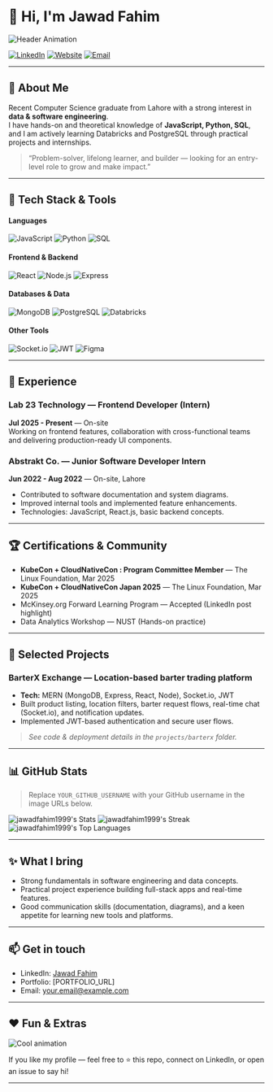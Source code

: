 # 👋 Hi, I'm Jawad Fahim
![Header Animation](https://media4.giphy.com/media/v1.Y2lkPTc5MGI3NjExMnM1Y2d3Zmh5azB3ODd5cjJrMzl3eGl4aXg2M3I1am1zYWZtdWVzYSZlcD12MV9pbnRlcm5hbF9naWZfYnlfaWQmY3Q9Zw/dBsJwo17cbYvs8vqfx/giphy.gif)

[![LinkedIn](https://img.shields.io/badge/LinkedIn-Connect-blue?logo=linkedin&logoColor=white)](LINKEDIN_URL)
[![Website](https://img.shields.io/badge/Portfolio-Visit-brightgreen?logo=google-chrome&logoColor=white)](PORTFOLIO_URL)
[![Email](https://img.shields.io/badge/Email-contact%40you.com-red?logo=gmail&logoColor=white)](mailto:your.email@example.com)

---

## 🚀 About Me
Recent Computer Science graduate from Lahore with a strong interest in **data & software engineering**.  
I have hands-on and theoretical knowledge of **JavaScript, Python, SQL**, and I am actively learning Databricks and PostgreSQL through practical projects and internships.

> “Problem-solver, lifelong learner, and builder — looking for an entry-level role to grow and make impact.”

---

## 🧰 Tech Stack & Tools

#### Languages
![JavaScript](https://img.shields.io/badge/JavaScript-%23F7DF1E?logo=javascript&logoColor=black)
![Python](https://img.shields.io/badge/Python-%233776AB?logo=python&logoColor=white)
![SQL](https://img.shields.io/badge/SQL-%23007ACC?logo=postgresql&logoColor=white)

#### Frontend & Backend
![React](https://img.shields.io/badge/React-%2320232a?logo=react&logoColor=%2361DAFB)
![Node.js](https://img.shields.io/badge/Node.js-%23339933?logo=node.js&logoColor=white)
![Express](https://img.shields.io/badge/Express-%23404d59?logo=express&logoColor=white)

#### Databases & Data
![MongoDB](https://img.shields.io/badge/MongoDB-%2347A248?logo=mongodb&logoColor=white)
![PostgreSQL](https://img.shields.io/badge/Postgres-%2332678F?logo=postgresql&logoColor=white)
![Databricks](https://img.shields.io/badge/Databricks-%23FF7A00?logo=databricks&logoColor=white)

#### Other Tools
![Socket.io](https://img.shields.io/badge/Socket.io-%23FFFFFF?logo=socket.io&logoColor=000000)
![JWT](https://img.shields.io/badge/JWT-%23F7931A?logo=jwt&logoColor=white)
![Figma](https://img.shields.io/badge/Figma-%23F24E1E?logo=figma&logoColor=white)

---

## 💼 Experience

### Lab 23 Technology — Frontend Developer (Intern)  
**Jul 2025 - Present** — On-site  
Working on frontend features, collaboration with cross-functional teams and delivering production-ready UI components.

### Abstrakt Co. — Junior Software Developer Intern  
**Jun 2022 - Aug 2022** — On-site, Lahore  
- Contributed to software documentation and system diagrams.  
- Improved internal tools and implemented feature enhancements.  
- Technologies: JavaScript, React.js, basic backend concepts.

---

## 🏆 Certifications & Community
- **KubeCon + CloudNativeCon : Program Committee Member** — The Linux Foundation, Mar 2025  
- **KubeCon + CloudNativeCon Japan 2025** — The Linux Foundation, Mar 2025  
- McKinsey.org Forward Learning Program — Accepted (LinkedIn post highlight)  
- Data Analytics Workshop — NUST (Hands-on practice)

---

## 🔭 Selected Projects

### BarterX Exchange — Location-based barter trading platform
- **Tech:** MERN (MongoDB, Express, React, Node), Socket.io, JWT  
- Built product listing, location filters, barter request flows, real-time chat (Socket.io), and notification updates.  
- Implemented JWT-based authentication and secure user flows.

> _See code & deployment details in the `projects/barterx` folder._

---

## 📊 GitHub Stats
> Replace `YOUR_GITHUB_USERNAME` with your GitHub username in the image URLs below.

![jawadfahim1999's Stats](https://github-readme-stats.vercel.app/api?username=jawadfahim1999&theme=vue-dark&show_icons=true&hide_border=true&count_private=true)
![jawadfahim1999's Streak](https://github-readme-streak-stats.herokuapp.com/?user=jawadfahim1999&theme=vue-dark&hide_border=true)
![jawadfahim1999's Top Languages](https://github-readme-stats.vercel.app/api/top-langs/?username=jawadfahim1999&theme=vue-dark&show_icons=true&hide_border=true&layout=compact)

---

## ✨ What I bring
- Strong fundamentals in software engineering and data concepts.  
- Practical project experience building full-stack apps and real-time features.  
- Good communication skills (documentation, diagrams), and a keen appetite for learning new tools and platforms.

---

## 📫 Get in touch
- LinkedIn: [Jawad Fahim](LINKEDIN_URL)  
- Portfolio: [PORTFOLIO_URL]  
- Email: your.email@example.com

---

## ❤️ Fun & Extras
![Cool animation](https://media3.giphy.com/media/v1.Y2lkPTc5MGI3NjExdXp4aWVtNGdieTkzcHVlYmM3YzQwMzExbmJrdmVhZWFiM3gya3JxNyZlcD12MV9pbnRlcm5hbF9naWZfYnlfaWQmY3Q9Zw/scZPhLqaVOM1qG4lT9/giphy.gif)

If you like my profile — feel free to ⭐ this repo, connect on LinkedIn, or open an issue to say hi!

---

